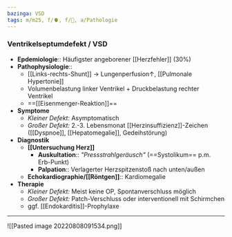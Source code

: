 ```yaml
---
bazinga: VSD
tags: m/m25, f/🫀, f/🦄, a/Pathologie
---
```

### Ventrikelseptumdefekt / VSD
- **Epdemiologie**:: Häufigster angeborener [[Herzfehler]] (30%)
- **Pathophysiologie**:: 
	- [[Links-rechts-Shunt]] → Lungenperfusion↑, [[Pulmonale Hypertonie]]
	- Volumenbelastung linker Ventrikel + Druckbelastung rechter Ventrikel 
	- ==[[Eisenmenger-Reaktion]]==
- **Symptome**
	- *Kleiner Defekt:* Asymptomatisch
	- *Großer Defekt:* 2.-3. Lebensmonat [[Herzinsuffizienz]]-Zeichen ([[Dyspnoe]], [[Hepatomegalie]], Gedeihstörung)
- **Diagnostik**
	- **[[Untersuchung Herz]]**
		- **Auskultation**:: *"Pressstrahlgeräusch"* (==Systolikum== p.m. Erb-Punkt)
		- **Palpation**:: Verlagerter Herzspitzenstoß nach unten/außen
	- **Echokardiographie/[[Röntgen]]**:: Kardiomegalie
- **Therapie**
	- *Kleiner Defekt:* Meist keine OP, Spontanverschluss möglich
	- *Großer Defekt:* Patch-Verschluss oder interventionell mit Schirmchen
	- ggf. [[Endokarditis]]-Prophylaxe
---
![[Pasted image 20220808091534.png]]